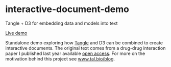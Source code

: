 # interactive-document-demo
Tangle + D3 for embedding data and models into text

<a href="https://tal-baum.github.io/interactive-document-demo/index.html" target="_blank">Live demo</a>

Standalone demo exploring how <a href="http://worrydream.com/Tangle/" target="_blank">Tangle</a> and D3 can be combined to create interactive documents. The original text comes from a drug-drug interaction paper I published last year available <a href="http://www.sciencedirect.com/science/article/pii/S0735109716349397" target="_blank">open access</a>. For more on the motivation behind this project see www.tal.bio/blog.
